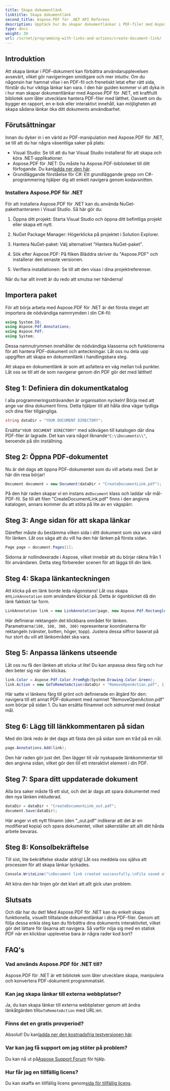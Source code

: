 ```yaml
---
title: Skapa dokumentlänk
linktitle: Skapa dokumentlänk
second_title: Aspose.PDF för .NET API Referens
description: Upptäck hur du skapar dokumentlänkar i PDF-filer med Aspose.PDF för .NET. Förbättra navigering och interaktivitet i dina PDF-dokument.
type: docs
weight: 30
url: /sv/net/programming-with-links-and-actions/create-document-link/
---
```

## Introduktion

Att skapa länkar i PDF-dokument kan förbättra användarupplevelsen avsevärt, vilket gör navigeringen smidigare och mer intuitiv. Om du någonsin har hamnat vilse i en PDF-fil och frenetiskt letat efter rätt sida, förstår du hur viktiga länkar kan vara. I den här guiden kommer vi att dyka in i hur man skapar dokumentlänkar med Aspose.PDF för .NET, ett kraftfullt bibliotek som låter utvecklare hantera PDF-filer med lätthet. Oavsett om du bygger en rapport, en e-bok eller interaktivt innehåll, kan möjligheten att skapa sådana länkar öka ditt dokuments användbarhet.

## Förutsättningar

Innan du dyker in i en värld av PDF-manipulation med Aspose.PDF för .NET, se till att du har några väsentliga saker på plats:

- Visual Studio: Se till att du har Visual Studio installerat för att skapa och köra .NET-applikationer.
- Aspose.PDF för .NET: Du måste ha Aspose.PDF-biblioteket till ditt förfogande. Du kan[ladda ner den här](https://releases.aspose.com/pdf/net/).
- Grundläggande förståelse för C#: Ett grundläggande grepp om C#-programmering hjälper dig att enkelt navigera genom kodavsnitten.

### Installera Aspose.PDF för .NET

För att installera Aspose.PDF för .NET kan du använda NuGet-pakethanteraren i Visual Studio. Så här gör du:

1. Öppna ditt projekt: Starta Visual Studio och öppna ditt befintliga projekt eller skapa ett nytt.
   
2. NuGet Package Manager: Högerklicka på projektet i Solution Explorer.
   
3. Hantera NuGet-paket: Välj alternativet "Hantera NuGet-paket".

4. Sök efter Aspose.PDF: På fliken Bläddra skriver du "Aspose.PDF" och installerar den senaste versionen.

5. Verifiera installationen: Se till att den visas i dina projektreferenser.

När du har allt inrett är du redo att smutsa ner händerna!

## Importera paket

För att börja arbeta med Aspose.PDF för .NET är det första steget att importera de nödvändiga namnrymden i din C#-fil:

```csharp
using System.IO;
using Aspose.Pdf.Annotations;
using Aspose.Pdf;
using System;
```

Dessa namnutrymmen innehåller de nödvändiga klasserna och funktionerna för att hantera PDF-dokument och anteckningar. Låt oss nu dela upp uppgiften att skapa en dokumentlänk i handlingsbara steg.

Att skapa en dokumentlänk är som att asfaltera en väg mellan två punkter. Låt oss se till att de som navigerar genom din PDF gör det med lätthet!

## Steg 1: Definiera din dokumentkatalog

I alla programmeringssträvanden är organisation nyckeln! Börja med att ange var dina dokument finns. Detta hjälper till att hålla dina vägar tydliga och dina filer tillgängliga.

```csharp
string dataDir = "YOUR DOCUMENT DIRECTORY";
```

 Ersätta`"YOUR DOCUMENT DIRECTORY"` med sökvägen till katalogen där dina PDF-filer är lagrade. Det kan vara något liknande`"C:\\Documents\\"`, beroende på din inställning.

## Steg 2: Öppna PDF-dokumentet

Nu är det dags att öppna PDF-dokumentet som du vill arbeta med. Det är här din resa börjar!

```csharp
Document document = new Document(dataDir + "CreateDocumentLink.pdf");
```

 På den här raden skapar vi en instans av`Document` klass och laddar vår mål-PDF-fil. Se till att filen "CreateDocumentLink.pdf" finns i den angivna katalogen, annars kommer du att stöta på lite av en vägspärr.

## Steg 3: Ange sidan för att skapa länkar

Därefter måste du bestämma vilken sida i ditt dokument som ska vara värd för länken. Låt oss säga att du vill ha den här länken på första sidan.

```csharp
Page page = document.Pages[1];
```

Sidorna är nollindexerade i Aspose, vilket innebär att du börjar räkna från 1 för användaren. Detta steg förbereder scenen för att lägga till din länk.

## Steg 4: Skapa länkanteckningen

 Att klicka på en länk borde leda någonstans! Låt oss skapa en`LinkAnnotation` som användare klickar på. Detta är ögonblicket då din länk faktiskt tar form.

```csharp
LinkAnnotation link = new LinkAnnotation(page, new Aspose.Pdf.Rectangle(100, 100, 300, 300));
```

 Här definierar rektangeln det klickbara området för länken. Parametrarna`(100, 100, 300, 300)` representerar koordinaterna för rektangeln (vänster, botten, höger, topp). Justera dessa siffror baserat på hur stort du vill att länkområdet ska vara.

## Steg 5: Anpassa länkens utseende

Låt oss nu få den länken att sticka ut lite! Du kan anpassa dess färg och hur den beter sig när den klickas.

```csharp
link.Color = Aspose.Pdf.Color.FromRgb(System.Drawing.Color.Green);
link.Action = new GoToRemoteAction(dataDir + "RemoveOpenAction.pdf", 1);
```

Här satte vi länkens färg till grönt och definierade en åtgärd för den: navigera till ett annat PDF-dokument med namnet "RemoveOpenAction.pdf" som börjar på sidan 1. Du kan ersätta filnamnet och sidnumret med önskat mål.

## Steg 6: Lägg till länkkommentaren på sidan

Med din länk redo är det dags att fästa den på sidan som en tråd på en nål. 

```csharp
page.Annotations.Add(link);
```

Den här raden gör just det. Den lägger till vår nyskapade länkkommentar till den angivna sidan, vilket gör den till ett interaktivt element i din PDF.

## Steg 7: Spara ditt uppdaterade dokument

Alla bra saker måste få ett slut, och det är dags att spara dokumentet med den nya länken inkluderad. 

```csharp
dataDir = dataDir + "CreateDocumentLink_out.pdf";
document.Save(dataDir);
```

Här anger vi ett nytt filnamn (den "_out.pdf” indikerar att det är en modifierad kopia) och spara dokumentet, vilket säkerställer att allt ditt hårda arbete bevaras.

## Steg 8: Konsolbekräftelse

Till sist, lite bekräftelse skadar aldrig! Låt oss meddela oss själva att processen för att skapa länkar lyckades.

```csharp
Console.WriteLine("\nDocument link created successfully.\nFile saved at " + dataDir);
```

Att köra den här linjen gör det klart att allt gick utan problem.

## Slutsats

Och där har du det! Med Aspose.PDF för .NET kan du enkelt skapa funktionella, visuellt tilltalande dokumentlänkar i dina PDF-filer. Genom att följa dessa enkla steg kan du förbättra dina dokuments interaktivitet, vilket gör det lättare för läsarna att navigera. Så varför nöja sig med en statisk PDF när en klickbar upplevelse bara är några rader kod bort? 

## FAQ's

### Vad används Aspose.PDF för .NET till?
Aspose.PDF för .NET är ett bibliotek som låter utvecklare skapa, manipulera och konvertera PDF-dokument programmatiskt.

### Kan jag skapa länkar till externa webbplatser?
 Ja, du kan skapa länkar till externa webbplatser genom att ändra länkåtgärden till`GoToRemoteAction` med URL:en.

### Finns det en gratis provperiod?
 Absolut! Du kan[ladda ner den kostnadsfria testversionen här](https://releases.aspose.com/).

### Var kan jag få support om jag stöter på problem?
 Du kan nå ut på[Aspose Support Forum](https://forum.aspose.com/c/pdf/10) för hjälp.

### Hur får jag en tillfällig licens?
 Du kan skaffa en tillfällig licens genom[sida för tillfällig licens](https://purchase.aspose.com/temporary-license/).